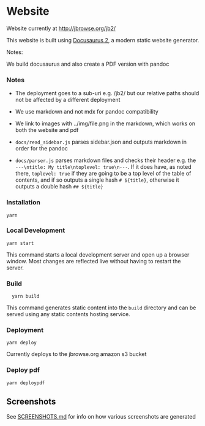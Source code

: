 # Website

Website currently at http://jbrowse.org/jb2/

This website is built using [Docusaurus 2](https://v2.docusaurus.io/), a modern
static website generator.

Notes:

We build docusaurus and also create a PDF version with pandoc

### Notes

- The deployment goes to a sub-uri e.g. /jb2/ but our relative paths should not
  be affected by a different deployment

- We use markdown and not mdx for pandoc compatibility

- We link to images with ../img/file.png in the markdown, which works on both the website and pdf

- `docs/read_sidebar.js` parses sidebar.json and outputs markdown in order for the pandoc

- `docs/parser.js` parses markdown files and checks their header e.g. the `---\ntitle: My title\ntoplevel: true\n---`. If it does have, as noted there, `toplevel: true` if they are going to be a top level of the table of contents, and if so
  outputs a single hash `# ${title}`, otherwise it outputs a double hash `## ${title}`

### Installation

    yarn

### Local Development

    yarn start

This command starts a local development server and open up a browser window.
Most changes are reflected live without having to restart the server.

### Build

      yarn build

This command generates static content into the `build` directory and can be
served using any static contents hosting service.

### Deployment

    yarn deploy

Currently deploys to the jbrowse.org amazon s3 bucket

### Deploy pdf

    yarn deploypdf

## Screenshots

See [SCREENSHOTS.md](SCREENSHOTS.md) for info on how various screenshots are generated
